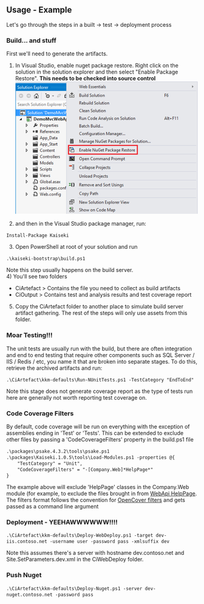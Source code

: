 

Usage - Example
----
Let's go through the steps in a built -> test -> deployment process

### Build... and stuff ###
First we'll need to generate the artifacts.

1) In Visual Studio, enable nuget package restore. Right click on the solution in the solution explorer and then select "Enable Package Restore". **This needs to be checked into source control**
![Restore Package](package-restore.png)  

2) and then in the Visual Studio package manager, run:
```
Install-Package Kaiseki
```
3) Open PowerShell at root of your solution and run
```
.\kaiseki-bootstrap\build.ps1
```
Note this step usually happens on the build server.  
4) You'll see two folders  
- CiArtefact > Contains the file you need to collect as build artifacts  
- CiOutput > Contains test and analysis results and test coverage report  

5) Copy the CiArtefact folder to another place to simulate build server artifact gathering. The rest of the steps will only use assets from this folder.

### Moar Testing!!! ###
The unit tests are usually run with the build, but there are often integration and end to end testing that require other components such as SQL Server / IIS / Redis / etc, you name it that are broken into separate stages. To do this, retrieve the archived artifacts and run:
```
.\CiArtefact\kkm-defaults\Run-NUnitTests.ps1 -TestCategory "EndToEnd"
```
Note this stage does not generate coverage report as the type of tests run here are generally not worth reporting test coverage on.

### Code Coverage Filters ###
By default, code coverage will be run on everything with the exception of assemblies ending in 'Test' or 'Tests'. This can be extended to exclude other files by passing a 'CodeCoverageFilters' property in the build.ps1 file
```
.\packages\psake.4.3.2\tools\psake.ps1 .\packages\Kaiseki.1.0.5\tools\Load-Modules.ps1 -properties @{
    "TestCategory" = "Unit",
    "CodeCoverageFilters" = "-[Company.Web]*HelpPage*"
}
```
The example above will exclude 'HelpPage' classes in the Company.Web module (for example, to exclude the files brought in from [WebApi HelpPage](https://www.nuget.org/packages/Microsoft.AspNet.WebApi.HelpPage). The filters format follows the convention for [OpenCover filters](https://github.com/opencover/opencover/wiki/Usage#user-content-understanding-filters) and gets passed as a command line argument

### Deployment - YEEHAWWWWWW!!!! ###
```
.\CiArtefact\kkm-defaults\Deploy-WebDeploy.ps1 -target dev-iis.contoso.net -username user -password pass -xmlsuffix dev
```
Note this assumes there's a server with hostname dev.contoso.net and Site.SetParameters.dev.xml in the CiWebDeploy folder.
### Push Nuget ###
```
.\CiArtefact\kkm-defaults\Deploy-Nuget.ps1 -server dev-nuget.contoso.net -password pass
```